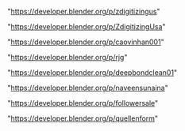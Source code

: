 "https://developer.blender.org/p/zdigitizingus"

"https://developer.blender.org/p/ZdigitizingUsa"

"https://developer.blender.org/p/caovinhan001"

"https://developer.blender.org/p/rjg"

"https://developer.blender.org/p/deepbondclean01"

"https://developer.blender.org/p/naveensunaina"

"https://developer.blender.org/p/followersale"

"https://developer.blender.org/p/quellenform"

